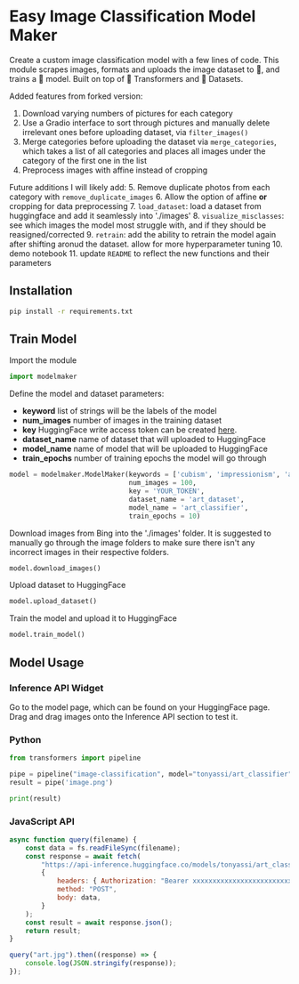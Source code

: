# Easy Image Classification Model Maker
Create a custom image classification model with a few lines of code. This module scrapes images, formats and uploads the image dataset to 🤗, and trains a 🤗 model. Built on top of 🤗 Transformers and 🤗 Datasets.


Added features from forked version: 
1. Download varying numbers of pictures for each category
2. Use a Gradio interface to sort through pictures and manually delete irrelevant ones before uploading dataset, via `filter_images()`
3. Merge categories before uploading the dataset via `merge_categories`, which takes a list of all categories and places all images under the category of the first one in the list
4. Preprocess images with affine instead of cropping
 

 Future additions I will likely add:
5. Remove duplicate photos from each category with `remove_duplicate_images`
6. Allow the option of affine **or** cropping for data preprocessing
7. `load_dataset`: load a dataset from huggingface and add it seamlessly into './images'
8. `visualize_misclasses`: see which images the model most struggle with, and if they should be reasigned/corrected
9. `retrain`: add the ability to retrain the model again after shifting aronud the dataset. allow for more hyperparameter tuning
10. demo notebook
11. update `README` to reflect the new functions and their parameters


## Installation
```bash
pip install -r requirements.txt
```

## Train Model
Import the module
```python
import modelmaker
```
Define the model and dataset parameters:
- **keyword** list of strings will be the labels of the model
- **num_images** number of images in the training dataset
- **key** HuggingFace write access token can be created [here](https://huggingface.co/settings/tokens).
- **dataset_name** name of dataset that will uploaded to HuggingFace
- **model_name** name of model that will be uploaded to HuggingFace
- **train_epochs** number of training epochs the model will go through
```python
model = modelmaker.ModelMaker(keywords = ['cubism', 'impressionism', 'abstract expressionism'],
                              num_images = 100,
                              key = 'YOUR_TOKEN',
                              dataset_name = 'art_dataset',
                              model_name = 'art_classifier',
                              train_epochs = 10)
```
Download images from Bing into the './images' folder. It is suggested to manually go through the image folders to make sure there isn't any incorrect images in their respective folders. 
```python
model.download_images()
```
Upload dataset to HuggingFace
```python
model.upload_dataset()
```
Train the model and upload it to HuggingFace
```python
model.train_model()
```

## Model Usage
### Inference API Widget
Go to the model page, which can be found on your HuggingFace page. Drag and drag images onto the Inference API section to test it.

### Python
```python
from transformers import pipeline

pipe = pipeline("image-classification", model="tonyassi/art_classifier")
result = pipe('image.png')

print(result)
```

### JavaScript API
```js
async function query(filename) {
	const data = fs.readFileSync(filename);
	const response = await fetch(
		"https://api-inference.huggingface.co/models/tonyassi/art_classifier",
		{
			headers: { Authorization: "Bearer xxxxxxxxxxxxxxxxxxxxxxxxxxxxxxxxxxxxx" },
			method: "POST",
			body: data,
		}
	);
	const result = await response.json();
	return result;
}

query("art.jpg").then((response) => {
	console.log(JSON.stringify(response));
});
```
